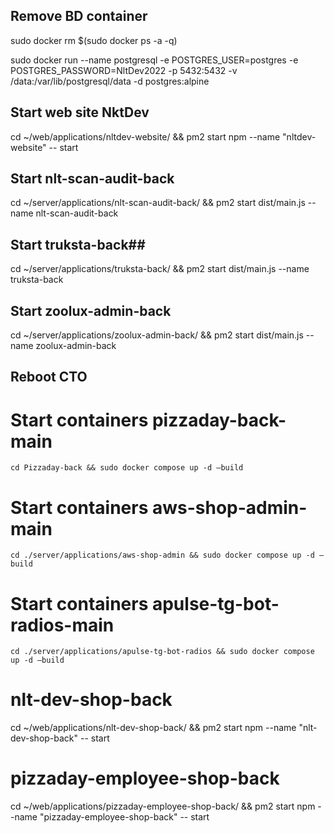 ## Remove BD container ##

sudo docker rm $(sudo docker ps -a -q)

sudo docker run --name postgresql -e POSTGRES_USER=postgres -e POSTGRES_PASSWORD=NltDev2022 -p 5432:5432 -v /data:/var/lib/postgresql/data -d postgres:alpine

## Start web site NktDev ##

cd ~/web/applications/nltdev-website/ && pm2 start npm --name "nltdev-website" -- start

## Start nlt-scan-audit-back ##

cd ~/server/applications/nlt-scan-audit-back/ && pm2 start dist/main.js --name nlt-scan-audit-back 

## Start truksta-back##

cd ~/server/applications/truksta-back/ && pm2 start dist/main.js --name truksta-back

## Start zoolux-admin-back ##

cd ~/server/applications/zoolux-admin-back/ && pm2 start dist/main.js --name zoolux-admin-back


## Reboot CTO ##

# Start containers pizzaday-back-main #

```
cd Pizzaday-back && sudo docker compose up -d —build
```

# Start containers aws-shop-admin-main #

```
cd ./server/applications/aws-shop-admin && sudo docker compose up -d —build
```

# Start containers apulse-tg-bot-radios-main #

```
cd ./server/applications/apulse-tg-bot-radios && sudo docker compose up -d —build
```

# nlt-dev-shop-back #

cd ~/web/applications/nlt-dev-shop-back/ && pm2 start npm --name "nlt-dev-shop-back" -- start

# pizzaday-employee-shop-back #

cd ~/web/applications/pizzaday-employee-shop-back/ && pm2 start npm --name "pizzaday-employee-shop-back" -- start